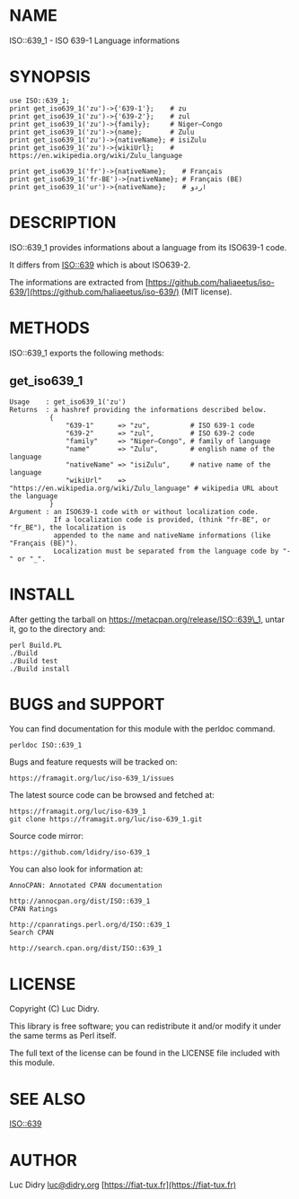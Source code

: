# NAME

ISO::639\_1 - ISO 639-1 Language informations

# SYNOPSIS

    use ISO::639_1;
    print get_iso639_1('zu')->{'639-1'};    # zu
    print get_iso639_1('zu')->{'639-2'};    # zul
    print get_iso639_1('zu')->{family};     # Niger–Congo
    print get_iso639_1('zu')->{name};       # Zulu
    print get_iso639_1('zu')->{nativeName}; # isiZulu
    print get_iso639_1('zu')->{wikiUrl};    # https://en.wikipedia.org/wiki/Zulu_language

    print get_iso639_1('fr')->{nativeName};    # Français
    print get_iso639_1('fr-BE')->{nativeName}; # Français (BE)
    print get_iso639_1('ur')->{nativeName};    # اردو

# DESCRIPTION

ISO::639\_1 provides informations about a language from its ISO639-1 code.

It differs from [ISO::639](https://metacpan.org/pod/ISO::639) which is about ISO639-2.

The informations are extracted from [https://github.com/haliaeetus/iso-639/](https://github.com/haliaeetus/iso-639/) (MIT license).

# METHODS

ISO::639\_1 exports the following methods:

## get\_iso639\_1

    Usage    : get_iso639_1('zu')
    Returns  : a hashref providing the informations described below.
              {
                  "639-1"      => "zu",          # ISO 639-1 code
                  "639-2"      => "zul",         # ISO 639-2 code
                  "family"     => "Niger–Congo", # family of language
                  "name"       => "Zulu",        # english name of the language
                  "nativeName" => "isiZulu",     # native name of the language
                  "wikiUrl"    => "https://en.wikipedia.org/wiki/Zulu_language" # wikipedia URL about the language
              }
    Argument : an ISO639-1 code with or without localization code.
               If a localization code is provided, (think "fr-BE", or "fr_BE"), the localization is
               appended to the name and nativeName informations (like "Français (BE)").
               Localization must be separated from the language code by "-" or "_".

# INSTALL

After getting the tarball on https://metacpan.org/release/ISO::639\_1, untar it, go to the directory and:

    perl Build.PL
    ./Build
    ./Build test
    ./Build install

# BUGS and SUPPORT

You can find documentation for this module with the perldoc command.

    perldoc ISO::639_1

Bugs and feature requests will be tracked on:

    https://framagit.org/luc/iso-639_1/issues

The latest source code can be browsed and fetched at:

    https://framagit.org/luc/iso-639_1
    git clone https://framagit.org/luc/iso-639_1.git

Source code mirror:

    https://github.com/ldidry/iso-639_1

You can also look for information at:

    AnnoCPAN: Annotated CPAN documentation

    http://annocpan.org/dist/ISO::639_1
    CPAN Ratings

    http://cpanratings.perl.org/d/ISO::639_1
    Search CPAN

    http://search.cpan.org/dist/ISO::639_1

# LICENSE

Copyright (C) Luc Didry.

This library is free software; you can redistribute it and/or modify
it under the same terms as Perl itself.

The full text of the license can be found in the
LICENSE file included with this module.

# SEE ALSO

[ISO::639](https://metacpan.org/pod/ISO::639)

# AUTHOR

Luc Didry <luc@didry.org>
[https://fiat-tux.fr](https://fiat-tux.fr)
